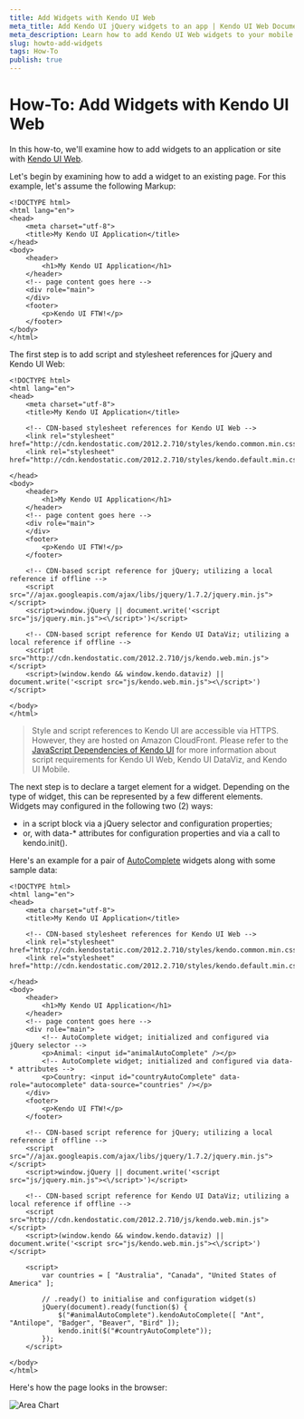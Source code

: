 ```yaml
---
title: Add Widgets with Kendo UI Web
meta_title: Add Kendo UI jQuery widgets to an app | Kendo UI Web Documentation
meta_description: Learn how to add Kendo UI Web widgets to your mobile website or web app.
slug: howto-add-widgets
tags: How-To
publish: true
---
```


# How-To: Add Widgets with Kendo UI Web

In this how-to, we'll examine how to add widgets to an application or site with [Kendo UI Web](http://www.kendoui.com/web.aspx).

Let's begin by examining how to add a widget to an existing page. For this example, let's assume the following Markup:

	<!DOCTYPE html>
	<html lang="en">
	<head>
		<meta charset="utf-8">
		<title>My Kendo UI Application</title>
	</head>
	<body>
		<header>
			<h1>My Kendo UI Application</h1>
		</header>
		<!-- page content goes here -->
		<div role="main">
		</div>
		<footer>
			<p>Kendo UI FTW!</p>
		</footer>
	</body>
	</html>

The first step is to add script and stylesheet references for jQuery and Kendo UI Web:

	<!DOCTYPE html>
	<html lang="en">
	<head>
		<meta charset="utf-8">
		<title>My Kendo UI Application</title>

		<!-- CDN-based stylesheet references for Kendo UI Web -->
		<link rel="stylesheet" href="http://cdn.kendostatic.com/2012.2.710/styles/kendo.common.min.css">
		<link rel="stylesheet" href="http://cdn.kendostatic.com/2012.2.710/styles/kendo.default.min.css">

	</head>
	<body>
		<header>
			<h1>My Kendo UI Application</h1>
		</header>
		<!-- page content goes here -->
		<div role="main">
		</div>
		<footer>
			<p>Kendo UI FTW!</p>
		</footer>

		<!-- CDN-based script reference for jQuery; utilizing a local reference if offline -->
		<script src="//ajax.googleapis.com/ajax/libs/jquery/1.7.2/jquery.min.js"></script>
		<script>window.jQuery || document.write('<script src="js/jquery.min.js"><\/script>')</script>

		<!-- CDN-based script reference for Kendo UI DataViz; utilizing a local reference if offline -->
		<script src="http://cdn.kendostatic.com/2012.2.710/js/kendo.web.min.js"></script>
		<script>(window.kendo && window.kendo.dataviz) || document.write('<script src="js/kendo.web.min.js"><\/script>')</script>

	</body>
	</html>

> Style and script references to Kendo UI are accessible via HTTPS. However, they are hosted on Amazon CloudFront. Please refer to the [JavaScript Dependencies of Kendo UI](http://docs.kendoui.com/getting-started/javascript-dependencies) for more information about script requirements for Kendo UI Web, Kendo UI DataViz, and Kendo UI Mobile.

The next step is to declare a target element for a widget. Depending on the type of widget, this can be represented by a few different elements. Widgets may configured in the following two (2) ways:

* in a script block via a jQuery selector and configuration properties;
* or, with data-* attributes for configuration properties and via a call to kendo.init().

Here's an example for a pair of [AutoComplete](http://docs.kendoui.com/api/web/autocomplete) widgets along with some sample data:

	<!DOCTYPE html>
	<html lang="en">
	<head>
		<meta charset="utf-8">
		<title>My Kendo UI Application</title>

		<!-- CDN-based stylesheet references for Kendo UI Web -->
		<link rel="stylesheet" href="http://cdn.kendostatic.com/2012.2.710/styles/kendo.common.min.css">
		<link rel="stylesheet" href="http://cdn.kendostatic.com/2012.2.710/styles/kendo.default.min.css">

	</head>
	<body>
		<header>
			<h1>My Kendo UI Application</h1>
		</header>
		<!-- page content goes here -->
		<div role="main">
			<!-- AutoComplete widget; initialized and configured via jQuery selector -->
			<p>Animal: <input id="animalAutoComplete" /></p>
			<!-- AutoComplete widget; initialized and configured via data-* attributes -->
			<p>Country: <input id="countryAutoComplete" data-role="autocomplete" data-source="countries" /></p>
		</div>
		<footer>
			<p>Kendo UI FTW!</p>
		</footer>

		<!-- CDN-based script reference for jQuery; utilizing a local reference if offline -->
		<script src="//ajax.googleapis.com/ajax/libs/jquery/1.7.2/jquery.min.js"></script>
		<script>window.jQuery || document.write('<script src="js/jquery.min.js"><\/script>')</script>

		<!-- CDN-based script reference for Kendo UI DataViz; utilizing a local reference if offline -->
		<script src="http://cdn.kendostatic.com/2012.2.710/js/kendo.web.min.js"></script>
		<script>(window.kendo && window.kendo.dataviz) || document.write('<script src="js/kendo.web.min.js"><\/script>')</script>

		<script>
			var countries = [ "Australia", "Canada", "United States of America" ];

			// .ready() to initialise and configuration widget(s)
			jQuery(document).ready(function($) {
				$("#animalAutoComplete").kendoAutoComplete([ "Ant", "Antilope", "Badger", "Beaver", "Bird" ]);
				kendo.init($("#countryAutoComplete"));
			});
		</script>

	</body>
	</html>

Here's how the page looks in the browser:

![Area Chart](images/autocomplete-example.png)